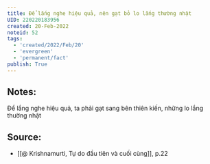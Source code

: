 ```yaml
---
title: Để lắng nghe hiệu quả, nên gạt bỏ lo lắng thường nhật
UID: 220220183956
created: 20-Feb-2022
noteid: 52
tags:
  - 'created/2022/Feb/20'
  - 'evergreen'
  - 'permanent/fact'
publish: True
---
```

## Notes:
Để lắng nghe hiệu quả, ta phải gạt sang bên thiên kiến, những lo lắng thường nhật

## Source:
- [[@ Krishnamurti, Tự do đầu tiên và cuối cùng]], p.22



